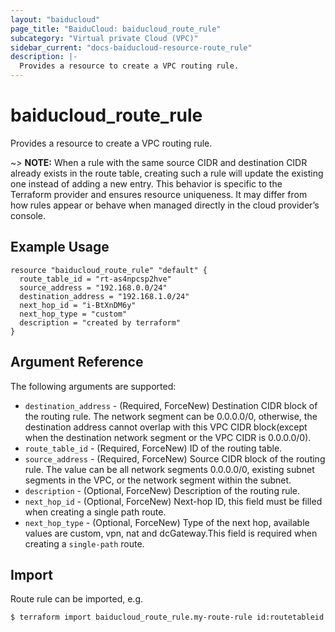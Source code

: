 ```yaml
---
layout: "baiducloud"
page_title: "BaiduCloud: baiducloud_route_rule"
subcategory: "Virtual private Cloud (VPC)"
sidebar_current: "docs-baiducloud-resource-route_rule"
description: |-
  Provides a resource to create a VPC routing rule.
---
```


# baiducloud_route_rule

Provides a resource to create a VPC routing rule.

~> **NOTE:** When a rule with the same source CIDR and destination CIDR already exists in the route table, creating such a rule will update the existing one instead of adding a new entry.
This behavior is specific to the Terraform provider and ensures resource uniqueness. It may differ from how rules appear or behave when managed directly in the cloud provider’s console.

## Example Usage

```hcl
resource "baiducloud_route_rule" "default" {
  route_table_id = "rt-as4npcsp2hve"
  source_address = "192.168.0.0/24"
  destination_address = "192.168.1.0/24"
  next_hop_id = "i-BtXnDM6y"
  next_hop_type = "custom"
  description = "created by terraform"
}
```

## Argument Reference

The following arguments are supported:

* `destination_address` - (Required, ForceNew) Destination CIDR block of the routing rule. The network segment can be 0.0.0.0/0, otherwise, the destination address cannot overlap with this VPC CIDR block(except when the destination network segment or the VPC CIDR is 0.0.0.0/0).
* `route_table_id` - (Required, ForceNew) ID of the routing table.
* `source_address` - (Required, ForceNew) Source CIDR block of the routing rule. The value can be all network segments 0.0.0.0/0, existing subnet segments in the VPC, or the network segment within the subnet.
* `description` - (Optional, ForceNew) Description of the routing rule.
* `next_hop_id` - (Optional, ForceNew) Next-hop ID, this field must be filled when creating a single path route.
* `next_hop_type` - (Optional, ForceNew) Type of the next hop, available values are custom, vpn, nat and dcGateway.This field is required when creating a `single-path` route.

## Import

Route rule can be imported, e.g.

```hcl
$ terraform import baiducloud_route_rule.my-route-rule id:routetableid
```